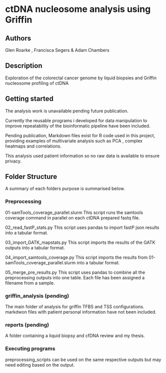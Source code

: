# ctDNA nucleosome analysis using Griffin

## Authors
Glen Roarke , Francisca Segers & Adam Chambers

## Description
Exploration of the colorectal cancer genome by liquid biopsies and Griffin nucleosome profiling of ctDNA


## Getting started

The analysis work is unavailable pending future publication.

Currently the reusable programs i developed for data manipulation to improve repeatability of the bioinformatic pipeline have been included. 

Pending publication, Markdown files exist for R code used in this project, providing examples of multivariate analysis such as PCA , complex heatmaps and correlations.

This analysis used patient information so no raw data is available to ensure privacy.

## Folder Structure

A summary of each folders purpose is summarised below.


### Preprocessing
01-samTools_coverage_parallel.slurm
This script runs the samtools coverage command in parallel on each ctDNA prepared fastq file.

02_read_fastP_stats.py
This script uses pandas to import fastP json results into a tabular format.

03_import_GATK_mapstats.py
This script imports the results of the GATK outputs into a tabular format.

04_import_samtools_coverage.py
This script imports the results from 01-samTools_coverage_parallel.slurm into a tabular format.
      
05_merge_pre_results.py
This script uses pandas to combine all the preprocessing outputs into one table. Each file has been assigned a filename from a sample.
  

### griffin_analysis (pending)
The main folder of analysis for griffin TFBS and TSS configurations. markdwon files with patient personal information have not been included. 

### reports (pending)
A folder containing a liquid biopsy and cfDNA review and my thesis.

### Executing programs
preprocessing_scripts can be used on the same respective outputs but may need editing based on the output.


